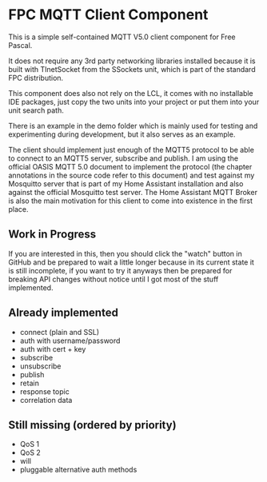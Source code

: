 # FPC MQTT Client Component

This is a simple self-contained MQTT V5.0 client component for Free Pascal.

It does not require any 3rd party networking libraries installed because it is built with TInetSocket from the SSockets unit, which is part of the standard FPC distribution.

This component does also not rely on the LCL, it comes with no installable IDE packages, just copy the two units into your project or put them into your unit search path.

There is an example in the demo folder which is mainly used for testing and experimenting during development, but it also serves as an example.

The client should implement just enough of the MQTT5 protocol to be able to connect to an MQTT5 server, subscribe and publish. I am using the official OASIS MQTT 5.0 document to implement the protocol (the chapter annotations in the source code refer to this document) and test against my Mosquitto server that is part of my Home Assistant installation and also against the official Mosquitto test server. The Home Assistant MQTT Broker is also the main motivation for this client to come into existence in the first place.

## Work in Progress

If you are interested in this, then you should click the "watch" button in GitHub and be prepared to wait a little longer because in its current state it is still incomplete, if you want to try it anyways then be prepared for breaking API changes without notice until I got most of the stuff implemented.

## Already implemented

* connect (plain and SSL)
* auth with username/password
* auth with cert + key
* subscribe
* unsubscribe
* publish
* retain
* response topic
* correlation data

## Still missing (ordered by priority)

* QoS 1
* QoS 2
* will
* pluggable alternative auth methods
